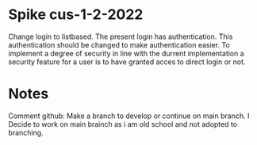 # Spike cus-1-2-2022


Change login to listbased. The present login has authentication. This authentication should be changed to make authentication easier. To implement a degree of security in line with the durrent implementation a security feature for a user is to have granted acces to direct login or not.


# Notes
Comment github: Make a branch to develop or continue on main branch. 
I Decide to work on main brainch as i am old school and not adopted
to branching.